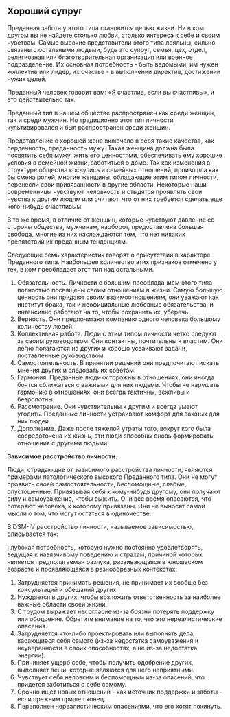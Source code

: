 ## Хороший супруг

Преданная забота у этого типа становится целью жизни. Ни в ком другом вы не найдете столько любви, столько интереса к себе и своим чувствам. Самые высокие представители этого типа лояльны, сильно связаны с остальными людьми, будь это супруг, семья, цех, отдел, религиозная или благотворительная организация или военное подразделение. Их основная потребность - быть ведомыми, им нужен коллектив или лидер, их счастье - в выполнении директив, достижении чужих целей.

Преданный человек говорит вам: «Я счастлив, если вы счастливы», и это действительно так.

Преданный тип в нашем обществе распространен как среди женщин, так и среди мужчин. Но традиционно этот тип личности культивировался и был распространен среди женщин.

Представление о хорошей жене включало в себя такие качества, как сердечность, преданность мужу. Такая женщина должна была посвятить себя мужу, жить его ценностями, обеспечивать ему хорошие условия в семейной жизни, заботиться о доме. Так как изменения в структуре общества коснулись и семейных отношений, произошла как бы смена ролей, многие женщины, обладающие этим типом личности, перенесли свои привязанности в другие области. Некоторые наши современницы чувствуют неловкость и стыдятся проявлять свои чувства к другим людям или считают, что от них требуется сделать еще кого-нибудь счастливым.

В то же время, в отличие от женщин, которые чувствуют давление со стороны общества, мужчинам, наоборот, предоставлена большая свобода, многие из них наслаждаются тем, что нет никаких препятствий их преданным тенденциям.

Следующие семь характеристик говорят о присутствии в характере Преданного типа. Наибольшее количество этих признаков отмечено у тех, в ком преобладает этот тип над остальными.

1. Обязательность. Личности с большим преобладанием этого типа полностью посвящены своим отношениям в жизни. Самую большую ценность они придают своим взаимоотношениям, они уважают как институт брака, так и неофициальные любовные обязательства, и интенсивно работают на то, чтобы сохранить их, уберечь.
2. Верность. Они предпочитают компанию одного человека большому количеству людей.
3. Коллективная работа. Люди с этим типом личности четко следуют за своим руководством. Они контактны, почтительны к властям. Они легко полагаются на других и хорошо усваивают задачи, поставленные руководством.
4. Самостоятельность. В принятии решений они предпочитают искать мнения других и следовать их советам.
5. Гармония. Преданные люди осторожны в отношениях, они иногда боятся сближаться с важными для них людьми. Чтобы не нарушать гармонию в отношениях, они всегда тактичны, вежливы и безропотны.
6. Рассмотрение. Они чувствительны к другим и всегда умеют угодить. Преданные личности устраивают комфорт для важных для них людей.
7. Дополнение. Даже после тяжелой утраты того, вокруг кого была сосредоточена их жизнь, эти люди способны вновь формировать отношения с другими людьми.

**Зависимое расстройство личности.**

Люди, страдающие от зависимого расстройства личности, являются примерами патологического высокого Преданного типа. Они не могут проявить своей самостоятельности, беспомощные, слабые, опустошенные. Привязывая себя к кому-нибудь другому, они получают силу и самоуважение, чтобы выжить. Они все время опасаются, что потеряют человека, к которому привязаны. Они не выносят самой мысли о том, что могут остаться в одиночестве.

В DSM-IV расстройство личности, называемое зависимостью, описывается так:

Глубокая потребность, которую нужно постоянно удовлетворять, ведущая к навязчивому поведению и страхам, причиной которых является предполагаемая разлука, развивающаяся в юношеском возрасте и проявляющаяся в разнообразных контекстах:

1. Затрудняется принимать решения, не принимает их вообще без консультаций и обещаний других.
2. Нуждается в других, чтобы возложить ответственность за наиболее важные области своей жизни.
3. С трудом выражает несогласие из-за боязни потерять поддержку или ободрение. Обратите внимание на то, что это нереалистические опасения.
4. Затрудняется что-либо проектировать или выполнять дела, касающиеся себя самого (из-за недостатка самоуважения и неуверенности в своих способностях, а не из-за недостатка энергии).
5. Причиняет ущерб себе, чтобы получить одобрение других, выполняет вещи, которые являются для него неприятными.
6. Чувствует себя неловким и беспомощным из-за опасений, что придется заботиться о себе самому.
7. Срочно ищет новых отношений - как источник поддержки и заботы - если прежним пришел конец.
8. Переполнен нереалистическим опасениями, что его хотят покинуть.

